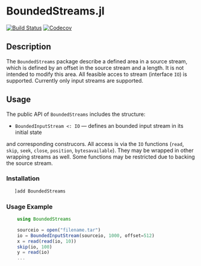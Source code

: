 # BoundedStreams.jl

[![Build Status](https://travis-ci.org/KlausC/BoundedStreams.jl.svg?branch=master)](https://travis-ci.org/KlausC/BoundedStreams.jl)
[![Codecov](https://codecov.io/gh/KlausC/BoundedStreams.jl/branch/master/graph/badge.svg)](https://codecov.io/gh/KlausC/BoundedStreams.jl)

## Description

The `BoundedStreams` package describe a defined area in a source stream, which is defined
by an offset in the source stream and a length. It is not intended to modify this area.
All feasible acces to stream (interface  `IO`) is supported.
Currently only input streams are supported.

## Usage

The public API of `BoundedStreams` includes the structure:

* `BoundedInputStream <: IO` — defines an bounded input stream in its initial state

and corresponding construcors. All access is via the `IO` functions (`read`, `skip`, `seek`,
`close`, `position`, `bytesavailable`). They may be wrapped in other wrapping streams as well.
Some functions may be restricted due to backing the source stream.

### Installation
```julia
   ]add BoundedStreams
```

### Usage Example

```julia
    using BoundedStreams

    sourceio = open("filename.tar")
    io = BoundedInputStream(sourceio, 1000, offset=512)
    x = read(read(io, 10))
    skip(io, 100)
    y = read(io)
    ...
```
<!-- BEGIN: copied from inline doc strings -->

<!-- END: copied from inline doc strings -->
